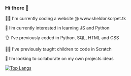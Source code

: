 ### Hi there 👋

<p> 👷‍♀️ I'm currently coding a website @ www.sheldonkorpet.tk
<p> 🌱 I’m currently interested in learning JS and Python
<p> 👌 I've previously coded in Python, SQL, HTML and CSS
<p> 👩‍🏫 I've previously taught children to code in Scratch
<p> 👯 I’m looking to collaborate on my own projects ideas
  
[![Top Langs](https://github-readme-stats.vercel.app/api/top-langs/?username=sw-sys&layout=compact)](https://github.com/sw-sys/github-readme-stats)
